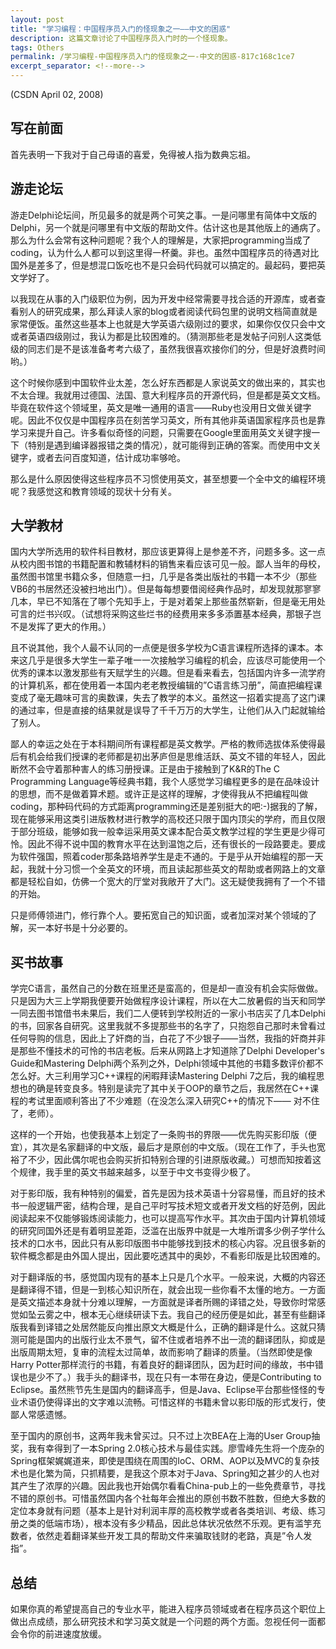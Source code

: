 ```yaml
---
layout: post
title: "学习编程：中国程序员入门的怪现象之一――中文的困惑"
description: 这篇文章讨论了中国程序员入门时的一个怪现象。
tags: Others
permalink: /学习编程-中国程序员入门的怪现象之一-中文的困惑-817c168c1ce7
excerpt_separator: <!--more-->
---
```

(CSDN April 02, 2008)

## 写在前面

首先表明一下我对于自己母语的喜爱，免得被人指为数典忘祖。
<!--more-->

## 游走论坛

游走Delphi论坛间，所见最多的就是两个可笑之事。一是问哪里有简体中文版的Delphi，另一个就是问哪里有中文版的帮助文件。估计这也是其他版上的通病了。那么为什么会常有这种问题呢？我个人的理解是，大家把programming当成了coding，认为什么人都可以到这里得一杯羹。非也。虽然中国程序员的待遇对比国外是差多了，但是想混口饭吃也不是只会码代码就可以搞定的。最起码，要把英文学好了。

以我现在从事的入门级职位为例，因为开发中经常需要寻找合适的开源库，或者查看别人的研究成果，那么拜读人家的blog或者阅读代码包里的说明文档简直就是家常便饭。虽然这些基本上也就是大学英语六级刚过的要求，如果你仅仅只会中文或者英语四级刚过，我认为都是比较困难的。（猜测那些老是发帖子问别人这类低级的同志们是不是该准备考考六级了，虽然我很喜欢接你们的分，但是好浪费时间哟。）

这个时候你感到中国软件业太差，怎么好东西都是人家说英文的做出来的，其实也不太合理。我就用过德国、法国、意大利程序员的开源代码，但是都是英文文档。毕竟在软件这个领域里，英文是唯一通用的语言――Ruby也没用日文做关键字呢。因此不仅仅是中国程序员在刻苦学习英文，所有其他非英语国家程序员也是靠学习来提升自己。许多看似奇怪的问题，只需要在Google里面用英文关键字搜一下（特别是遇到编译器报错之类的情况），就可能得到正确的答案。而使用中文关键字，或者去问百度知道，估计成功率够呛。

那么是什么原因使得这些程序员不习惯使用英文，甚至想要一个全中文的编程环境呢？我感觉这和教育领域的现状十分有关。

## 大学教材

国内大学所选用的软件科目教材，那应该更算得上是参差不齐，问题多多。这一点从校内图书馆的书籍配置和教辅材料的销售来看应该可见一般。鄙人当年的母校，虽然图书馆里书籍众多，但随意一扫，几乎是各类出版社的书籍一本不少（那些VB6的书居然还没被扫地出门）。但是每每想要借阅经典作品时，却发现就那寥寥几本，早已不知落在了哪个先知手上，于是对着架上那些虽然崭新，但是毫无用处可言的烂书兴叹。（试想将采购这些烂书的经费用来多多添置基本经典，那银子岂不是发挥了更大的作用。）

且不说其他，我个人最不认同的一点便是很多学校为C语言课程所选择的课本。本来这几乎是很多大学生一辈子唯一一次接触学习编程的机会，应该尽可能使用一个优秀的课本以激发那些有天赋学生的兴趣。但是看来看去，包括国内许多一流学府的计算机系，都在使用着一本国内老老教授编辑的”C语言练习册”，简直把编程课变成了毫无趣味可言的奥数课，失去了教学的本义。虽然这一招着实提高了这门课的通过率，但是直接的结果就是误导了千千万万的大学生，让他们从入门起就输给了别人。

鄙人的幸运之处在于本科期间所有课程都是英文教学。严格的教师选拔体系使得最后有机会给我们授课的老师都是初出茅庐但是思维活跃、英文不错的年轻人，因此断然不会守着那种害人的练习册授课。正是由于接触到了K&R的The C Programming Language等经典书籍，我个人感觉学习编程更多的是在品味设计的思想，而不是做着算术题。或许正是这样的理解，才使得我从不把编程叫做coding，那种码代码的方式距离programming还是差别挺大的吧:-)据我的了解，现在能够采用这类引进版教材进行教学的高校还只限于国内顶尖的学府，而且仅限于部分班级，能够如我一般幸运采用英文课本配合英文教学过程的学生更是少得可怜。因此不得不说中国的教育水平在达到温饱之后，还有很长的一段路要走。要成为软件强国，照着coder那条路培养学生是走不通的。于是乎从开始编程的那一天起，我就十分习惯一个全英文的环境，而且读起那些英文的帮助或者网路上的文章都是轻松自如，仿佛一个宽大的厅堂对我敞开了大门。这无疑使我拥有了一个不错的开始。

只是师傅领进门，修行靠个人。要拓宽自己的知识面，或者加深对某个领域的了解，买一本好书是十分必要的。

## 买书故事

学完C语言，虽然自己的分数在班里还是蛮高的，但是却一直没有机会实际做做。只是因为大三上学期我便要开始做程序设计课程，所以在大二放暑假的当天和同学一同去图书馆借书未果后，我们二人便转到学校附近的一家小书店买了几本Delphi的书，回家各自研究。这里我就不多提那些书的名字了，只抱怨自己那时未曾看过任何导购的信息，因此上了奸商的当，白花了不少银子――当然，我指的奸商并非是那些不懂技术的可怜的书店老板。后来从网路上才知道除了Delphi Developer's Guide和Mastering Delphi两个系列之外，Delphi领域中其他的书籍多数评价都不怎么好。大三利用学习C++课程的闲暇拜读Mastering Delphi 7之后，我的编程思想也的确是转变良多。特别是读完了其中关于OOP的章节之后，我居然在C++课程的考试里面顺利答出了不少难题（在没怎么深入研究C++的情况下―― 对不住了，老师）。

这样的一个开始，也使我基本上划定了一条购书的界限――优先购买影印版（便宜），其次是名家翻译的中文版，最后才是原创的中文版。（现在工作了，手头也宽裕了不少，因此偶尔呢也会购买折扣特别合理的引进原版收藏。）可想而知按着这个规律，我手里的英文书越来越多，以至于中文书变得少极了。

对于影印版，我有种特别的偏爱，首先是因为技术英语十分容易懂，而且好的技术书一般逻辑严密，结构合理，是自己平时写技术短文或者开发文档的好范例，因此阅读起来不仅能够锻炼阅读能力，也可以提高写作水平。其次由于国内计算机领域的研究同国外还是有着明显差距，泛滥在出版界中就是一大堆所谓多少例子学什么技术的口水书，因此只有从影印版图书中能够找到技术的核心内容。况且很多新的软件概念都是由外国人提出，因此要吃透其中的奥妙，不看影印版是比较困难的。

对于翻译版的书，感觉国内现有的基本上只是几个水平。一般来说，大概的内容还是翻译得不错，但是一到核心知识所在，就会出现一些你看不太懂的地方。一方面是英文描述本身就十分难以理解，一方面就是译者所赐的译错之处，导致你时常感觉如坠云雾之中，根本无心继续研读下去。我自己的经历便是如此，甚至有些翻译版我看到译错之处居然能反向推出原文大概是什么，正确的翻译是什么。这就只猜测可能是国内的出版行业太不景气，留不住或者培养不出一流的翻译团队，抑或是出版周期太短，复审的流程太过简单，故而影响了翻译的质量。（当然即使是像Harry Potter那样流行的书籍，有着良好的翻译团队，因为赶时间的缘故，书中错误也是少不了。）我手头的翻译书，现在只有一本带在身边，便是Contributing to Eclipse。虽然熊节先生是国内的翻译高手，但是Java、Eclipse平台那些怪怪的专业术语仍使得译出的文字难以流畅。可惜这样的书籍未曾以影印版的形式发行，使鄙人常感遗憾。

至于国内的原创书，这两年我未曾买过。只不过上次BEA在上海的User Group抽奖，我有幸得到了一本Spring 2.0核心技术与最佳实践。廖雪峰先生将一个庞杂的Spring框架娓娓道来，即使是围绕在周围的IoC、ORM、AOP以及MVC的复杂技术也是化繁为简，只抓精要，是我这个原本对于Java、Spring知之甚少的人也对其产生了浓厚的兴趣。因此我也开始偶尔看看China-pub上的一些免费章节，寻找不错的原创书。可惜虽然国内各个社每年会推出的原创书数不胜数，但绝大多数的定位本身就有问题（基本上是针对利润丰厚的高校教学或者各类培训、考级、练习册之类的低端市场），根本没有多少精品，因此总体状况依然不乐观。更有滥竽充数者，依然走着翻译某些开发工具的帮助文件来骗取钱财的老路，真是”令人发指”。

## 总结

如果你真的希望提高自己的专业水平，能进入程序员领域或者在程序员这个职位上做出点成绩，那么研究技术和学习英文就是一个问题的两个方面。忽视任何一面都会令你的前进速度放缓。
